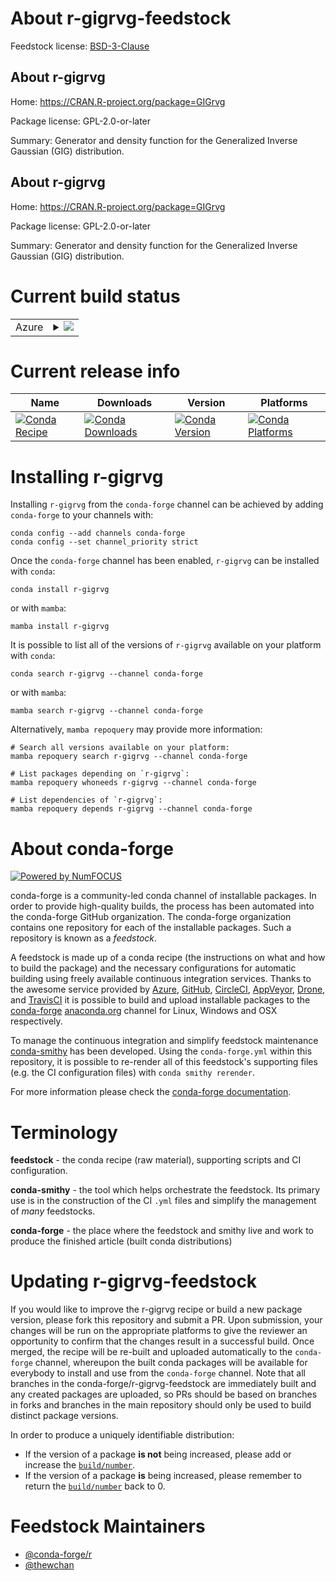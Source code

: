 About r-gigrvg-feedstock
========================

Feedstock license: [BSD-3-Clause](https://github.com/conda-forge/r-gigrvg-feedstock/blob/main/LICENSE.txt)


About r-gigrvg
--------------

Home: https://CRAN.R-project.org/package=GIGrvg

Package license: GPL-2.0-or-later

Summary: Generator and density function for the Generalized Inverse Gaussian (GIG) distribution.

About r-gigrvg
--------------

Home: https://CRAN.R-project.org/package=GIGrvg

Package license: GPL-2.0-or-later

Summary: Generator and density function for the Generalized Inverse Gaussian (GIG) distribution.

Current build status
====================


<table>
    
  <tr>
    <td>Azure</td>
    <td>
      <details>
        <summary>
          <a href="https://dev.azure.com/conda-forge/feedstock-builds/_build/latest?definitionId=23009&branchName=main">
            <img src="https://dev.azure.com/conda-forge/feedstock-builds/_apis/build/status/r-gigrvg-feedstock?branchName=main">
          </a>
        </summary>
        <table>
          <thead><tr><th>Variant</th><th>Status</th></tr></thead>
          <tbody><tr>
              <td>linux_64_r_base4.3</td>
              <td>
                <a href="https://dev.azure.com/conda-forge/feedstock-builds/_build/latest?definitionId=23009&branchName=main">
                  <img src="https://dev.azure.com/conda-forge/feedstock-builds/_apis/build/status/r-gigrvg-feedstock?branchName=main&jobName=linux&configuration=linux%20linux_64_r_base4.3" alt="variant">
                </a>
              </td>
            </tr><tr>
              <td>linux_64_r_base4.4</td>
              <td>
                <a href="https://dev.azure.com/conda-forge/feedstock-builds/_build/latest?definitionId=23009&branchName=main">
                  <img src="https://dev.azure.com/conda-forge/feedstock-builds/_apis/build/status/r-gigrvg-feedstock?branchName=main&jobName=linux&configuration=linux%20linux_64_r_base4.4" alt="variant">
                </a>
              </td>
            </tr><tr>
              <td>linux_aarch64_r_base4.3</td>
              <td>
                <a href="https://dev.azure.com/conda-forge/feedstock-builds/_build/latest?definitionId=23009&branchName=main">
                  <img src="https://dev.azure.com/conda-forge/feedstock-builds/_apis/build/status/r-gigrvg-feedstock?branchName=main&jobName=linux&configuration=linux%20linux_aarch64_r_base4.3" alt="variant">
                </a>
              </td>
            </tr><tr>
              <td>linux_aarch64_r_base4.4</td>
              <td>
                <a href="https://dev.azure.com/conda-forge/feedstock-builds/_build/latest?definitionId=23009&branchName=main">
                  <img src="https://dev.azure.com/conda-forge/feedstock-builds/_apis/build/status/r-gigrvg-feedstock?branchName=main&jobName=linux&configuration=linux%20linux_aarch64_r_base4.4" alt="variant">
                </a>
              </td>
            </tr><tr>
              <td>linux_ppc64le_r_base4.3</td>
              <td>
                <a href="https://dev.azure.com/conda-forge/feedstock-builds/_build/latest?definitionId=23009&branchName=main">
                  <img src="https://dev.azure.com/conda-forge/feedstock-builds/_apis/build/status/r-gigrvg-feedstock?branchName=main&jobName=linux&configuration=linux%20linux_ppc64le_r_base4.3" alt="variant">
                </a>
              </td>
            </tr><tr>
              <td>linux_ppc64le_r_base4.4</td>
              <td>
                <a href="https://dev.azure.com/conda-forge/feedstock-builds/_build/latest?definitionId=23009&branchName=main">
                  <img src="https://dev.azure.com/conda-forge/feedstock-builds/_apis/build/status/r-gigrvg-feedstock?branchName=main&jobName=linux&configuration=linux%20linux_ppc64le_r_base4.4" alt="variant">
                </a>
              </td>
            </tr><tr>
              <td>osx_64_r_base4.3</td>
              <td>
                <a href="https://dev.azure.com/conda-forge/feedstock-builds/_build/latest?definitionId=23009&branchName=main">
                  <img src="https://dev.azure.com/conda-forge/feedstock-builds/_apis/build/status/r-gigrvg-feedstock?branchName=main&jobName=osx&configuration=osx%20osx_64_r_base4.3" alt="variant">
                </a>
              </td>
            </tr><tr>
              <td>osx_64_r_base4.4</td>
              <td>
                <a href="https://dev.azure.com/conda-forge/feedstock-builds/_build/latest?definitionId=23009&branchName=main">
                  <img src="https://dev.azure.com/conda-forge/feedstock-builds/_apis/build/status/r-gigrvg-feedstock?branchName=main&jobName=osx&configuration=osx%20osx_64_r_base4.4" alt="variant">
                </a>
              </td>
            </tr><tr>
              <td>win_64_r_base4.3</td>
              <td>
                <a href="https://dev.azure.com/conda-forge/feedstock-builds/_build/latest?definitionId=23009&branchName=main">
                  <img src="https://dev.azure.com/conda-forge/feedstock-builds/_apis/build/status/r-gigrvg-feedstock?branchName=main&jobName=win&configuration=win%20win_64_r_base4.3" alt="variant">
                </a>
              </td>
            </tr><tr>
              <td>win_64_r_base4.4</td>
              <td>
                <a href="https://dev.azure.com/conda-forge/feedstock-builds/_build/latest?definitionId=23009&branchName=main">
                  <img src="https://dev.azure.com/conda-forge/feedstock-builds/_apis/build/status/r-gigrvg-feedstock?branchName=main&jobName=win&configuration=win%20win_64_r_base4.4" alt="variant">
                </a>
              </td>
            </tr>
          </tbody>
        </table>
      </details>
    </td>
  </tr>
</table>

Current release info
====================

| Name | Downloads | Version | Platforms |
| --- | --- | --- | --- |
| [![Conda Recipe](https://img.shields.io/badge/recipe-r--gigrvg-green.svg)](https://anaconda.org/conda-forge/r-gigrvg) | [![Conda Downloads](https://img.shields.io/conda/dn/conda-forge/r-gigrvg.svg)](https://anaconda.org/conda-forge/r-gigrvg) | [![Conda Version](https://img.shields.io/conda/vn/conda-forge/r-gigrvg.svg)](https://anaconda.org/conda-forge/r-gigrvg) | [![Conda Platforms](https://img.shields.io/conda/pn/conda-forge/r-gigrvg.svg)](https://anaconda.org/conda-forge/r-gigrvg) |

Installing r-gigrvg
===================

Installing `r-gigrvg` from the `conda-forge` channel can be achieved by adding `conda-forge` to your channels with:

```
conda config --add channels conda-forge
conda config --set channel_priority strict
```

Once the `conda-forge` channel has been enabled, `r-gigrvg` can be installed with `conda`:

```
conda install r-gigrvg
```

or with `mamba`:

```
mamba install r-gigrvg
```

It is possible to list all of the versions of `r-gigrvg` available on your platform with `conda`:

```
conda search r-gigrvg --channel conda-forge
```

or with `mamba`:

```
mamba search r-gigrvg --channel conda-forge
```

Alternatively, `mamba repoquery` may provide more information:

```
# Search all versions available on your platform:
mamba repoquery search r-gigrvg --channel conda-forge

# List packages depending on `r-gigrvg`:
mamba repoquery whoneeds r-gigrvg --channel conda-forge

# List dependencies of `r-gigrvg`:
mamba repoquery depends r-gigrvg --channel conda-forge
```


About conda-forge
=================

[![Powered by
NumFOCUS](https://img.shields.io/badge/powered%20by-NumFOCUS-orange.svg?style=flat&colorA=E1523D&colorB=007D8A)](https://numfocus.org)

conda-forge is a community-led conda channel of installable packages.
In order to provide high-quality builds, the process has been automated into the
conda-forge GitHub organization. The conda-forge organization contains one repository
for each of the installable packages. Such a repository is known as a *feedstock*.

A feedstock is made up of a conda recipe (the instructions on what and how to build
the package) and the necessary configurations for automatic building using freely
available continuous integration services. Thanks to the awesome service provided by
[Azure](https://azure.microsoft.com/en-us/services/devops/), [GitHub](https://github.com/),
[CircleCI](https://circleci.com/), [AppVeyor](https://www.appveyor.com/),
[Drone](https://cloud.drone.io/welcome), and [TravisCI](https://travis-ci.com/)
it is possible to build and upload installable packages to the
[conda-forge](https://anaconda.org/conda-forge) [anaconda.org](https://anaconda.org/)
channel for Linux, Windows and OSX respectively.

To manage the continuous integration and simplify feedstock maintenance
[conda-smithy](https://github.com/conda-forge/conda-smithy) has been developed.
Using the ``conda-forge.yml`` within this repository, it is possible to re-render all of
this feedstock's supporting files (e.g. the CI configuration files) with ``conda smithy rerender``.

For more information please check the [conda-forge documentation](https://conda-forge.org/docs/).

Terminology
===========

**feedstock** - the conda recipe (raw material), supporting scripts and CI configuration.

**conda-smithy** - the tool which helps orchestrate the feedstock.
                   Its primary use is in the construction of the CI ``.yml`` files
                   and simplify the management of *many* feedstocks.

**conda-forge** - the place where the feedstock and smithy live and work to
                  produce the finished article (built conda distributions)


Updating r-gigrvg-feedstock
===========================

If you would like to improve the r-gigrvg recipe or build a new
package version, please fork this repository and submit a PR. Upon submission,
your changes will be run on the appropriate platforms to give the reviewer an
opportunity to confirm that the changes result in a successful build. Once
merged, the recipe will be re-built and uploaded automatically to the
`conda-forge` channel, whereupon the built conda packages will be available for
everybody to install and use from the `conda-forge` channel.
Note that all branches in the conda-forge/r-gigrvg-feedstock are
immediately built and any created packages are uploaded, so PRs should be based
on branches in forks and branches in the main repository should only be used to
build distinct package versions.

In order to produce a uniquely identifiable distribution:
 * If the version of a package **is not** being increased, please add or increase
   the [``build/number``](https://docs.conda.io/projects/conda-build/en/latest/resources/define-metadata.html#build-number-and-string).
 * If the version of a package **is** being increased, please remember to return
   the [``build/number``](https://docs.conda.io/projects/conda-build/en/latest/resources/define-metadata.html#build-number-and-string)
   back to 0.

Feedstock Maintainers
=====================

* [@conda-forge/r](https://github.com/orgs/conda-forge/teams/r/)
* [@thewchan](https://github.com/thewchan/)

